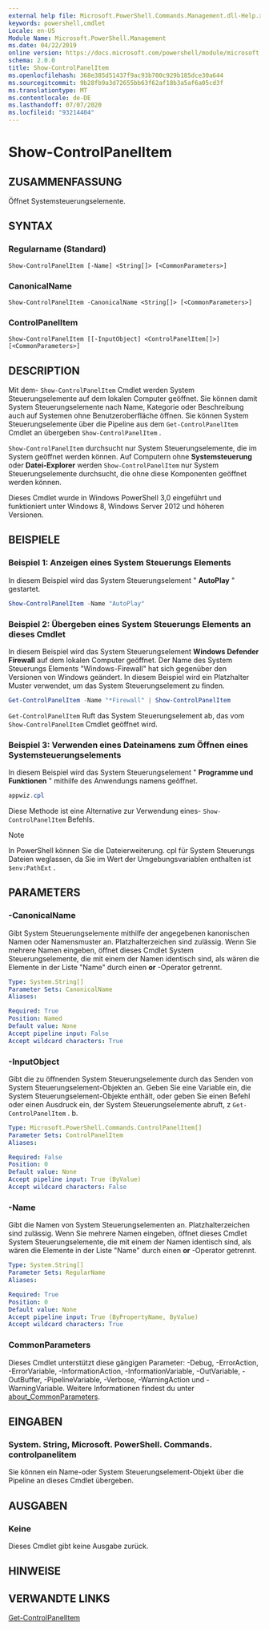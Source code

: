 ```yaml
---
external help file: Microsoft.PowerShell.Commands.Management.dll-Help.xml
keywords: powershell,cmdlet
Locale: en-US
Module Name: Microsoft.PowerShell.Management
ms.date: 04/22/2019
online version: https://docs.microsoft.com/powershell/module/microsoft.powershell.management/show-controlpanelitem?view=powershell-5.1&WT.mc_id=ps-gethelp
schema: 2.0.0
title: Show-ControlPanelItem
ms.openlocfilehash: 368e385d51437f9ac93b700c929b185dce30a644
ms.sourcegitcommit: 9b28fb9a3d72655bb63f62af18b3a5af6a05cd3f
ms.translationtype: MT
ms.contentlocale: de-DE
ms.lasthandoff: 07/07/2020
ms.locfileid: "93214404"
---
```

# Show-ControlPanelItem

## ZUSAMMENFASSUNG
Öffnet Systemsteuerungselemente.

## SYNTAX

### Regularname (Standard)

```
Show-ControlPanelItem [-Name] <String[]> [<CommonParameters>]
```

### CanonicalName

```
Show-ControlPanelItem -CanonicalName <String[]> [<CommonParameters>]
```

### ControlPanelItem

```
Show-ControlPanelItem [[-InputObject] <ControlPanelItem[]>] [<CommonParameters>]
```

## DESCRIPTION

Mit dem- `Show-ControlPanelItem` Cmdlet werden System Steuerungselemente auf dem lokalen Computer geöffnet. Sie können damit System Steuerungselemente nach Name, Kategorie oder Beschreibung auch auf Systemen ohne Benutzeroberfläche öffnen. Sie können System Steuerungselemente über die Pipeline aus dem `Get-ControlPanelItem` Cmdlet an übergeben `Show-ControlPanelItem` .

`Show-ControlPanelItem` durchsucht nur System Steuerungselemente, die im System geöffnet werden können. Auf Computern ohne **Systemsteuerung** oder **Datei-Explorer** werden `Show-ControlPanelItem` nur System Steuerungselemente durchsucht, die ohne diese Komponenten geöffnet werden können.

Dieses Cmdlet wurde in Windows PowerShell 3,0 eingeführt und funktioniert unter Windows 8, Windows Server 2012 und höheren Versionen.

## BEISPIELE

### Beispiel 1: Anzeigen eines System Steuerungs Elements

In diesem Beispiel wird das System Steuerungselement " **AutoPlay** " gestartet.

```powershell
Show-ControlPanelItem -Name "AutoPlay"
```

### Beispiel 2: Übergeben eines System Steuerungs Elements an dieses Cmdlet

In diesem Beispiel wird das System Steuerungselement **Windows Defender Firewall** auf dem lokalen Computer geöffnet.
Der Name des System Steuerungs Elements "Windows-Firewall" hat sich gegenüber den Versionen von Windows geändert. In diesem Beispiel wird ein Platzhalter Muster verwendet, um das System Steuerungselement zu finden.

```powershell
Get-ControlPanelItem -Name "*Firewall" | Show-ControlPanelItem
```

`Get-ControlPanelItem` Ruft das System Steuerungselement ab, das vom `Show-ControlPanelItem` Cmdlet geöffnet wird.

### Beispiel 3: Verwenden eines Dateinamens zum Öffnen eines Systemsteuerungselements

In diesem Beispiel wird das System Steuerungselement " **Programme und Funktionen** " mithilfe des Anwendungs namens geöffnet.

```powershell
appwiz.cpl
```

Diese Methode ist eine Alternative zur Verwendung eines- `Show-ControlPanelItem` Befehls.

> [!NOTE]
> In PowerShell können Sie die Dateierweiterung. cpl für System Steuerungs Dateien weglassen, da Sie im Wert der Umgebungsvariablen enthalten ist `$env:PathExt` .

## PARAMETERS

### -CanonicalName

Gibt System Steuerungselemente mithilfe der angegebenen kanonischen Namen oder Namensmuster an. Platzhalterzeichen sind zulässig. Wenn Sie mehrere Namen eingeben, öffnet dieses Cmdlet System Steuerungselemente, die mit einem der Namen identisch sind, als wären die Elemente in der Liste "Name" durch einen **or** -Operator getrennt.

```yaml
Type: System.String[]
Parameter Sets: CanonicalName
Aliases:

Required: True
Position: Named
Default value: None
Accept pipeline input: False
Accept wildcard characters: True
```

### -InputObject

Gibt die zu öffnenden System Steuerungselemente durch das Senden von System Steuerungselement-Objekten an. Geben Sie eine Variable ein, die System Steuerungselement-Objekte enthält, oder geben Sie einen Befehl oder einen Ausdruck ein, der System Steuerungselemente abruft, z `Get-ControlPanelItem` . b.

```yaml
Type: Microsoft.PowerShell.Commands.ControlPanelItem[]
Parameter Sets: ControlPanelItem
Aliases:

Required: False
Position: 0
Default value: None
Accept pipeline input: True (ByValue)
Accept wildcard characters: False
```

### -Name

Gibt die Namen von System Steuerungselementen an. Platzhalterzeichen sind zulässig. Wenn Sie mehrere Namen eingeben, öffnet dieses Cmdlet System Steuerungselemente, die mit einem der Namen identisch sind, als wären die Elemente in der Liste "Name" durch einen **or** -Operator getrennt.

```yaml
Type: System.String[]
Parameter Sets: RegularName
Aliases:

Required: True
Position: 0
Default value: None
Accept pipeline input: True (ByPropertyName, ByValue)
Accept wildcard characters: True
```

### CommonParameters

Dieses Cmdlet unterstützt diese gängigen Parameter: -Debug, -ErrorAction, -ErrorVariable, -InformationAction, -InformationVariable, -OutVariable, -OutBuffer, -PipelineVariable, -Verbose, -WarningAction und -WarningVariable. Weitere Informationen findest du unter [about_CommonParameters](https://go.microsoft.com/fwlink/?LinkID=113216).

## EINGABEN

### System. String, Microsoft. PowerShell. Commands. controlpanelitem

Sie können ein Name-oder System Steuerungselement-Objekt über die Pipeline an dieses Cmdlet übergeben.

## AUSGABEN

### Keine

Dieses Cmdlet gibt keine Ausgabe zurück.

## HINWEISE

## VERWANDTE LINKS

[Get-ControlPanelItem](Get-ControlPanelItem.md)

